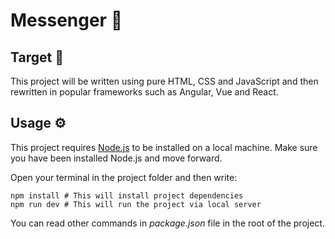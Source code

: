 # Messenger 💬

## Target 🎯

This project will be written using pure HTML, CSS and JavaScript and then rewritten in popular frameworks such as Angular, Vue and React.

## Usage ⚙️

This project requires [Node.js](https://nodejs.org/) to be installed on a local machine.
Make sure you have been installed Node.js and move forward.

Open your terminal in the project folder and then write:

```
npm install # This will install project dependencies
npm run dev # This will run the project via local server
```

You can read other commands in _package.json_ file in the root of the project.
